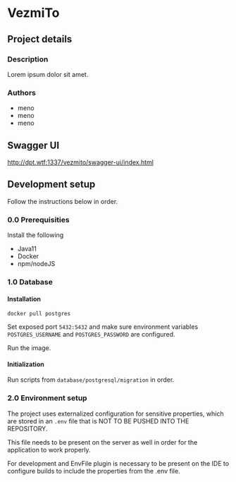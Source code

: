 # VezmiTo

## Project details

### Description

Lorem ipsum dolor sit amet.

### Authors

 - meno <email>
 - meno <email>
 - meno <email>
 
## Swagger UI

http://dpt.wtf:1337/vezmito/swagger-ui/index.html

## Development setup

Follow the instructions below in order.

### 0.0 Prerequisities

Install the following

 - Java11
 - Docker
 - npm/nodeJS

### 1.0 Database

#### Installation

```
docker pull postgres
```

Set exposed port `5432:5432` and make sure environment variables `POSTGRES_USERNAME` 
and `POSTGRES_PASSWORD` are configured.

Run the image.

#### Initialization

Run scripts from `database/postgresql/migration` in order.

### 2.0 Environment setup

The project uses externalized configuration for sensitive properties, which are stored in an `.env`
file that is NOT TO BE PUSHED INTO THE REPOSITORY.

This file needs to be present on the server as well in order for the application to work properly.

For development and EnvFile plugin is necessary to be present on the IDE to configure builds to
include the properties from the .env file.